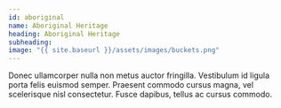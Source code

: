 ```yaml
---
id: aboriginal
name: Aboriginal Heritage
heading: Aboriginal Heritage
subheading: 
image: "{{ site.baseurl }}/assets/images/buckets.png"
---
```


Donec ullamcorper nulla non metus auctor fringilla. Vestibulum id ligula porta felis euismod semper. Praesent commodo cursus magna, vel scelerisque nisl consectetur. Fusce dapibus, tellus ac cursus commodo.
